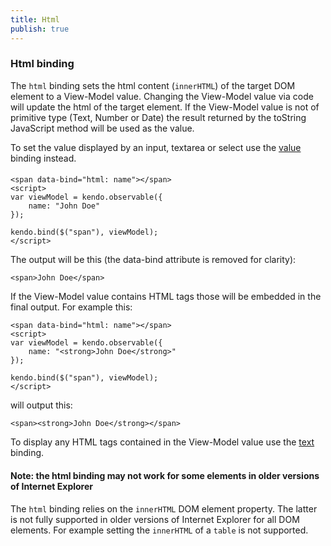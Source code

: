 ```yaml
---
title: Html
publish: true
---
```


### Html binding

The `html` binding sets the html content (`innerHTML`) of the target DOM
element to a View-Model value. Changing the View-Model value via code will update the html of the target element.
If the View-Model value is not of primitive type (Text, Number or Date) the result returned by the toString JavaScript method will be used as the value.

To set the value displayed by an input, textarea or select use the [value](http://www.kendoui.com/documentation/framework/mvvm/bindings/value.aspx) binding instead.

  

#### 
 
    <span data-bind="html: name"></span>
    <script>
    var viewModel = kendo.observable({
        name: "John Doe"
    });
    
    kendo.bind($("span"), viewModel);
    </script>
      

The output will be this (the data-bind attribute is removed for clarity):

 
    <span>John Doe</span>
     

If the View-Model value contains HTML tags those will be embedded in the final output. For example this:

 
    <span data-bind="html: name"></span>
    <script>
    var viewModel = kendo.observable({
        name: "<strong>John Doe</strong>"
    });
    
    kendo.bind($("span"), viewModel);
    </script>
     

will output this:

 
    <span><strong>John Doe</strong></span>
     

To display any HTML tags contained in the View-Model value use the [text](http://www.kendoui.com/documentation/framework/mvvm/bindings/text.aspx) binding.

#### Note: the html binding may not work for some elements in older versions of Internet Explorer

The `html` binding relies on the `innerHTML` DOM element property. The latter is not fully supported in older versions of Internet Explorer for all
DOM elements. For example setting the `innerHTML` of a `table` is not supported.